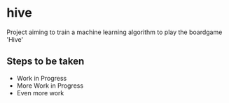 # hive
Project aiming to train a machine learning algorithm to play the boardgame 'Hive'

## Steps to be taken

- Work in Progress
- More Work in Progress
- Even more work